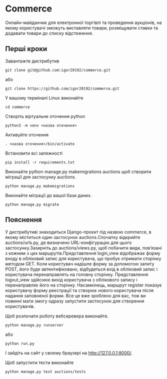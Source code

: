 # Commerce #

Онлайн-майданчик для електронної торгівлі та проведення аукціонів, на якому користувачі зможуть виставляти товари, розміщувати ставки та додавати товари до списку відстеження.

## Перші кроки ##

Завантажте дистрибутив

    git clone git@github.com:igor20192/commerce.git

або 

    git clone https://github.com/igor20192/commerce.git

У вашому терміналі Linux виконайте

    cd commerce

Створіть віртуальне оточення python

    python3 -m venv <назва оточення>

Активуйте оточення

    . <назва оточення>/bin/activate

Встановити всі залежності

    pip install -r requirements.txt

Виконайте python manage.py makemigrations auctions щоб створити міграції для застосунку auctions.

    python manage.py makemigrations

Виконайте  міграції до вашої бази даних.

    python manage.py migrate

## Пояснення ##

У дистрибутиві знаходиться Django-проєкт під назвою commerce, в якому міститься один застосунок auctions.Спочатку відкрийте auctions/urls.py, де визначено URL-конфігурацію для цього застосунку.Зазирніть до auctions/views.py, щоб побачити види, пов’язані з кожним з цих маршрутів.Представлення login_view відображає форму входу в обліковий запис для користувача, що пробує отримати сторінку методом GET. Коли користувач надішле форму за допомогою запиту POST, його буде автентифіковано, відбудеться вхід в обліковий запис і користувача перенаправлять на головну сторінку. Представлення logout_view здійснює вихід користувача з облікового запису і перенаправляє його на сторінку. Насамкінець, маршрут register показує користувачу форму реєстрації та створює нового користувача після надання заповненої форми. Все це вже зроблено для вас, тож ви повинні мати змогу одразу запустити застосунок для створення користувачів.

Щоб розпочати роботу вебсеревера виконайте.

    python manage.py runserver

або

    python run.py

I зайдіть на сайт у своєму браузері на http://127.0.0.1:8000/.

Щоб запустити тести виконайте

    python manage.py test auctions/tests

